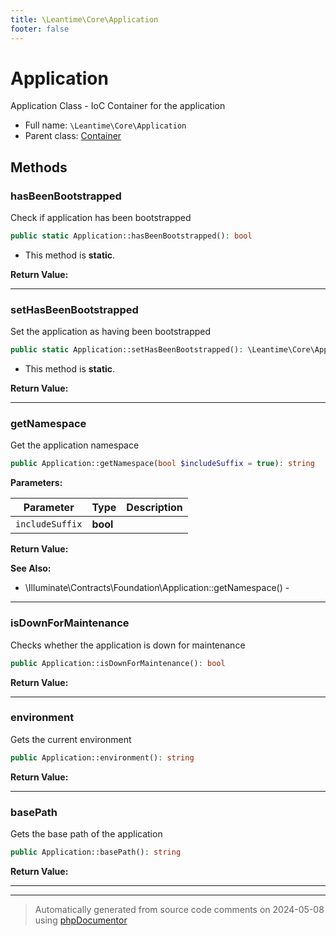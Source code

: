 ```yaml
---
title: \Leantime\Core\Application
footer: false
---
```


# Application

Application Class - IoC Container for the application



* Full name: `\Leantime\Core\Application`
* Parent class: [Container](../../../classes.md)



## Methods

### hasBeenBootstrapped

Check if application has been bootstrapped

```php
public static Application::hasBeenBootstrapped(): bool
```



* This method is **static**.





**Return Value:**





---
### setHasBeenBootstrapped

Set the application as having been bootstrapped

```php
public static Application::setHasBeenBootstrapped(): \Leantime\Core\Application
```



* This method is **static**.





**Return Value:**





---
### getNamespace

Get the application namespace

```php
public Application::getNamespace(bool $includeSuffix = true): string
```








**Parameters:**

| Parameter | Type | Description |
|-----------|------|-------------|
| `includeSuffix` | **bool** |  |


**Return Value:**




**See Also:**

* \Illuminate\Contracts\Foundation\Application::getNamespace() - 

---
### isDownForMaintenance

Checks whether the application is down for maintenance

```php
public Application::isDownForMaintenance(): bool
```









**Return Value:**





---
### environment

Gets the current environment

```php
public Application::environment(): string
```









**Return Value:**





---
### basePath

Gets the base path of the application

```php
public Application::basePath(): string
```









**Return Value:**





---


---
> Automatically generated from source code comments on 2024-05-08 using [phpDocumentor](http://www.phpdoc.org/)
